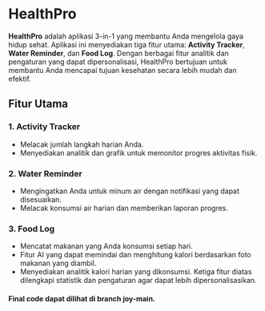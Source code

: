 # HealthPro
**HealthPro** adalah aplikasi 3-in-1 yang membantu Anda mengelola gaya hidup sehat. Aplikasi ini menyediakan tiga fitur utama: **Activity Tracker**, **Water Reminder**, dan **Food Log**. Dengan berbagai fitur analitik dan pengaturan yang dapat dipersonalisasi, HealthPro bertujuan untuk membantu Anda mencapai tujuan kesehatan secara lebih mudah dan efektif.

## Fitur Utama
### 1. **Activity Tracker**
   - Melacak jumlah langkah harian Anda.
   - Menyediakan analitik dan grafik untuk memonitor progres aktivitas fisik.
### 2. **Water Reminder**
   - Mengingatkan Anda untuk minum air dengan notifikasi yang dapat disesuaikan.
   - Melacak konsumsi air harian dan memberikan laporan progres.
### 3. **Food Log**
   - Mencatat makanan yang Anda konsumsi setiap hari.
   - Fitur AI yang dapat memindai dan menghitung kalori berdasarkan foto makanan yang diambil.
   - Menyediakan analitik kalori harian yang dikonsumsi.
Ketiga fitur diatas dilengkapi statistik dan pengaturan agar dapat lebih dipersonalisasikan.

#### Final code dapat dilihat di branch joy-main.
